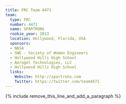 ```yaml
---
title: FRC Team 4471
team:
  type: FRC
  number: 4471
  name: SPARTRONS
  rookie_year: 2013
  location: Hollywood, Florida, USA
  sponsors:
  - NASA
  - SWE - Society of Women Engineers
  - Hollywood Hills High School
  - Aerogel Technologies, LLC
  - Hollywood Hills High School
  links:
    Website: http://spartrons.com
    Twitter: https://twitter.com/team4471
---
```


{% include remove_this_line_and_add_a_paragraph %}